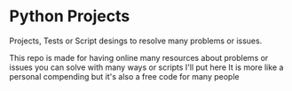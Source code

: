 # Python Projects

Projects, Tests or Script desings to resolve many problems or issues.

This repo is made for having online many resources about problems or issues you can solve with many ways or scripts I'll put here
It is more like a personal compending but it's also a free code for many people
